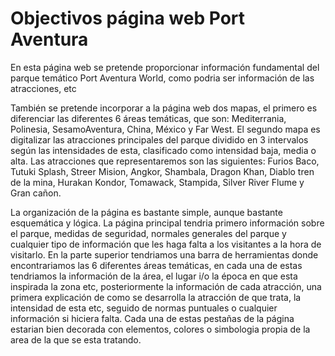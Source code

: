 # Objectivos página web Port Aventura

En esta página web se pretende proporcionar información fundamental del parque temático Port Aventura World, como podria ser información de las atracciones, etc


También se pretende incorporar a la página web dos mapas, el primero es diferenciar las diferentes 6 áreas temáticas, que son: Mediterrania, Polinesia, SesamoAventura, China, México y Far West. El segundo mapa es digitalizar las atracciones principales del parque dividido en 3 intervalos según las intensidades de esta, clasificado como intensidad baja, media o alta. Las atracciones que representaremos son las siguientes: Furios Baco, Tutuki Splash, Streer Mision, Angkor, Shambala, Dragon Khan, Diablo tren de la mina, Hurakan Kondor, Tomawack, Stampida, Silver River Flume y Gran cañon.


La organización de la página es bastante simple, aunque bastante esquemática y lógica. La página principal tendria primero información sobre el parque, medidas de seguridad, normales generales del parque y cualquier tipo de información que les haga falta a los visitantes a la hora de visitarlo. En la parte superior tendriamos una barra de herramientas donde encontrariamos las 6 diferentes áreas temáticas, en cada una de estas tendriamos la información de la área, el lugar i/o la época en que esta inspirada la zona etc, posteriormente la información de cada atracción, una primera explicación de como se desarrolla la atracción de que trata, la intensidad de esta etc, seguido de normas puntuales o cualquier información si hiciera falta. Cada una de estas pestañas de la página estarian bien decorada con elementos, colores o simbologia propia de la area de la que se esta tratando. 
